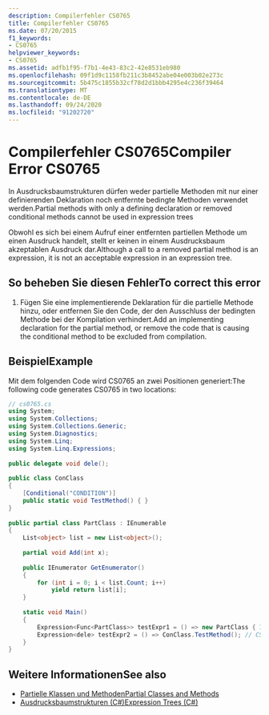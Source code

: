 ```yaml
---
description: Compilerfehler CS0765
title: Compilerfehler CS0765
ms.date: 07/20/2015
f1_keywords:
- CS0765
helpviewer_keywords:
- CS0765
ms.assetid: adfb1f95-f7b1-4e43-83c2-42e8531eb980
ms.openlocfilehash: 09f1d9c1158fb211c3b8452abe04e003b02e273c
ms.sourcegitcommit: 5b475c1855b32cf78d2d1bbb4295e4c236f39464
ms.translationtype: MT
ms.contentlocale: de-DE
ms.lasthandoff: 09/24/2020
ms.locfileid: "91202720"
---
```

# <a name="compiler-error-cs0765"></a><span data-ttu-id="5d600-103">Compilerfehler CS0765</span><span class="sxs-lookup"><span data-stu-id="5d600-103">Compiler Error CS0765</span></span>

<span data-ttu-id="5d600-104">In Ausdrucksbaumstrukturen dürfen weder partielle Methoden mit nur einer definierenden Deklaration noch entfernte bedingte Methoden verwendet werden.</span><span class="sxs-lookup"><span data-stu-id="5d600-104">Partial methods with only a defining declaration or removed conditional methods cannot be used in expression trees</span></span>  
  
 <span data-ttu-id="5d600-105">Obwohl es sich bei einem Aufruf einer entfernten partiellen Methode um einen Ausdruck handelt, stellt er keinen in einem Ausdrucksbaum akzeptablen Ausdruck dar.</span><span class="sxs-lookup"><span data-stu-id="5d600-105">Although a call to a removed partial method is an expression, it is not an acceptable expression in an expression tree.</span></span>  
  
## <a name="to-correct-this-error"></a><span data-ttu-id="5d600-106">So beheben Sie diesen Fehler</span><span class="sxs-lookup"><span data-stu-id="5d600-106">To correct this error</span></span>  
  
1. <span data-ttu-id="5d600-107">Fügen Sie eine implementierende Deklaration für die partielle Methode hinzu, oder entfernen Sie den Code, der den Ausschluss der bedingten Methode bei der Kompilation verhindert.</span><span class="sxs-lookup"><span data-stu-id="5d600-107">Add an implementing declaration for the partial method, or remove the code that is causing the conditional method to be excluded from compilation.</span></span>  
  
## <a name="example"></a><span data-ttu-id="5d600-108">Beispiel</span><span class="sxs-lookup"><span data-stu-id="5d600-108">Example</span></span>  

 <span data-ttu-id="5d600-109">Mit dem folgenden Code wird CS0765 an zwei Positionen generiert:</span><span class="sxs-lookup"><span data-stu-id="5d600-109">The following code generates CS0765 in two locations:</span></span>  
  
```csharp  
// cs0765.cs  
using System;  
using System.Collections;  
using System.Collections.Generic;  
using System.Diagnostics;  
using System.Linq;  
using System.Linq.Expressions;  
  
public delegate void dele();  
  
public class ConClass  
{  
    [Conditional("CONDITION")]  
    public static void TestMethod() { }  
}  
  
public partial class PartClass : IEnumerable  
{  
    List<object> list = new List<object>();  
  
    partial void Add(int x);  
  
    public IEnumerator GetEnumerator()  
    {  
        for (int i = 0; i < list.Count; i++)  
            yield return list[i];  
    }  
  
    static void Main()  
    {  
        Expression<Func<PartClass>> testExpr1 = () => new PartClass { 1, 2 }; // CS0765  
        Expression<dele> testExpr2 = () => ConClass.TestMethod(); // CS0765  
    }  
}  
```  
  
## <a name="see-also"></a><span data-ttu-id="5d600-110">Weitere Informationen</span><span class="sxs-lookup"><span data-stu-id="5d600-110">See also</span></span>

- [<span data-ttu-id="5d600-111">Partielle Klassen und Methoden</span><span class="sxs-lookup"><span data-stu-id="5d600-111">Partial Classes and Methods</span></span>](../programming-guide/classes-and-structs/partial-classes-and-methods.md)
- [<span data-ttu-id="5d600-112">Ausdrucksbaumstrukturen (C#)</span><span class="sxs-lookup"><span data-stu-id="5d600-112">Expression Trees (C#)</span></span>](../programming-guide/concepts/expression-trees/index.md)
